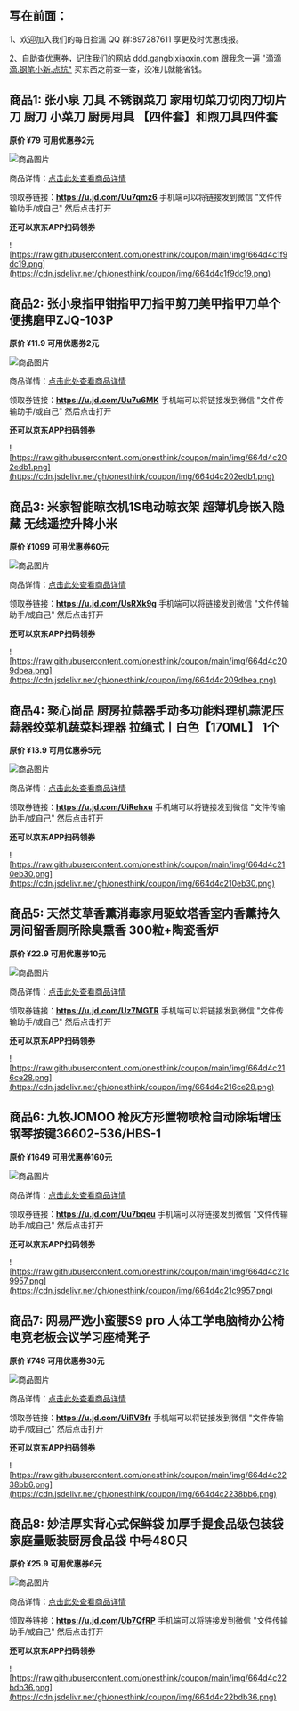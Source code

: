 ## 写在前面：

1、欢迎加入我们的每日捡漏 QQ 群:897287611 享更及时优惠线报。

2、自助查优惠券，记住我们的网站 [ddd.gangbixiaoxin.com](https://ddd.gangbixiaoxin.com) 跟我念一遍 ["滴滴滴.钢笔小新.点抗"](https://ddd.gangbixiaoxin.com) 买东西之前查一查，没准儿就能省钱。

## 商品1: 张小泉 刀具 不锈钢菜刀 家用切菜刀切肉刀切片刀 厨刀 小菜刀 厨房用具 【四件套】和煦刀具四件套

**原价 ¥79 可用优惠券2元**

![商品图片](http://img14.360buyimg.com/n1/jfs/t1/158334/14/43809/136968/664bff2fFa7365a59/084e703bd62b9650.jpg)

商品详情：[点击此处查看商品详情](https://union-click.jd.com/jdc?e=1003156031&amp;p=JF8BARcJK1olXwMEXFpdAEsfAF8IGlocVQ8KUllZAUsWAl9MRANLAjZbERscSkAJHTdNTwcKBlMdBgABFksWAmYAElMTWgILVF9cFxJSXzI4TjodFmBLURY-dkhFei9sfxtDXRwYNFJROEonAG4IHFITWgALUW5cWEpHAj8JS1olXQYyFTBUDUoSC18JK1sTXQEAUV5bDk4fB2c4G1MSbdGv7IvXuZ6furuWk4ys-tOL6IrDgHsnM2w4G1oUXwYGU19fCHsnA18LKwV7XFUKVF5eChh5XilRHwFQDg5sUVZaCUwUB18KGloXXzYyZAM2CgtHZTh4XjJgKgQGLlcGCxd-URFNczUXAQ9_XTpUbB0ffjZLYTAQVGUyVG4)

领取券链接：**https://u.jd.com/Uu7qmz6** 手机端可以将链接发到微信 "文件传输助手/或自己" 然后点击打开

**还可以京东APP扫码领券**

![https://raw.githubusercontent.com/onesthink/coupon/main/img/664d4c1f9dc19.png](https://cdn.jsdelivr.net/gh/onesthink/coupon/img/664d4c1f9dc19.png)

## 商品2: 张小泉指甲钳指甲刀指甲剪刀美甲指甲刀单个便携磨甲ZJQ-103P

**原价 ¥11.9 可用优惠券2元**

![商品图片](http://img14.360buyimg.com/n1/jfs/t1/168012/11/46006/89777/664af23eF4249dc20/8f99cbe57976fa58.jpg)

商品详情：[点击此处查看商品详情](https://union-click.jd.com/jdc?e=1003156031&amp;p=JF8BARgJK1olXwMEXF1aD00TCl8IGloUXAcCVl9UD0onRzBQRQQlBENHFRxWFlVPRjtUBABAQlRcCEBdCUoWAm4IGVocWgcdDRsBVXtPUxlQGyJPLWV1TjUNShZxZTJLGV9TUQoyVW5eCUsQCmkPHVIQbQdSVQ5cWEpHAl8IG2tDMwYDVV9dC0IRAGs4GmsVWwYFVltdDk0eCmwBK1sdWjbV-eaIgvrCi9bchdPC5KHX3eKJlsMnM18LK1sUXAQCUFlcCksnM284GGtLMwdRXF5cCh4fbTJOQl9PG1ZdOltVDEweBmc4GVoUXwQyZG4KdyISZT1sYwFDPHNUKAY8dg0XSxxhbjN7X0JaLFsfbQ1xAAxTRz1rDW10ZF5t)

领取券链接：**https://u.jd.com/Uu7u6MK** 手机端可以将链接发到微信 "文件传输助手/或自己" 然后点击打开

**还可以京东APP扫码领券**

![https://raw.githubusercontent.com/onesthink/coupon/main/img/664d4c202edb1.png](https://cdn.jsdelivr.net/gh/onesthink/coupon/img/664d4c202edb1.png)

## 商品3: 米家智能晾衣机1S电动晾衣架 超薄机身嵌入隐藏 无线遥控升降小米

**原价 ¥1099 可用优惠券60元**

![商品图片](http://img14.360buyimg.com/n1/jfs/t1/246145/8/9559/81449/664b6eb0Fc60fef2e/426f18bcf752209a.jpg)

商品详情：[点击此处查看商品详情](https://union-click.jd.com/jdc?e=1003156031&amp;p=JF8BAQ8JK1olXDYCVV9cDEwRBW8MHF8lGVlaCgFtUQ5SQi0DBUVNGFJeSwUIFxlJX3EIGloUWQEEUl5ZD08IWipURmtFXVx6Cx04aC5sYTZeRQleO19GVRs9BEcnAl8LGlsSVAAFUldYOEpHAj8JS1pFXDYCVG4LZksWAm4JGl4VXgQyVW5dDksQAWoIHVIUWgMCZF5VD3vArtfdkerA1b_WytaKsezCitPchdMlbTYBZF5cCUkXB2gJGVslbQYyV24DZkpEBWwKGF4XM1tEDVoHQQoUbWsJG18VVQIyVl9cCkknM19USxpjCgdFIwkhfhdEcW1STxB9IUdLBxkzChZccWx8Z1tjBH92MFYefiNLM284)

领取券链接：**https://u.jd.com/UsRXk9g** 手机端可以将链接发到微信 "文件传输助手/或自己" 然后点击打开

**还可以京东APP扫码领券**

![https://raw.githubusercontent.com/onesthink/coupon/main/img/664d4c209dbea.png](https://cdn.jsdelivr.net/gh/onesthink/coupon/img/664d4c209dbea.png)

## 商品4: 聚心尚品 厨房拉蒜器手动多功能料理机蒜泥压蒜器绞菜机蔬菜料理器 拉绳式丨白色【170ML】 1个

**原价 ¥13.9 可用优惠券5元**

![商品图片](http://img14.360buyimg.com/n1/jfs/t1/179524/12/43582/137023/6605217cF9ae205cc/8268306615b6fb4a.jpg)

商品详情：[点击此处查看商品详情](https://union-click.jd.com/jdc?e=1003156031&amp;p=JF8BARYJK1olVQ8KUV9ZDE4RM28JGl4SWQ4KVVtYCEIRMytXQwVKbV9HER8fA1UJWypcR0ROCBlQCgJDCEoWBmgME1MUWAMCXVhCUQ5LXl9bSwxsPl1dCzw4ejxjVAtIezhOR2NEWFJtCXsUAm8PEl0SWw8HZF8NCRsWU25YGmsVXTZDOlZUAUkQM244G10VWgQHVFpcCk4fAl8IE1wliqu6gdTs3cOu1_GAzOKyiI--gMDVOHsnAF8IGloXXQIFVVxdOHsXM2w4RTUUDg4CVl1YCSVKRTYMTxBRCGgHXVxbDUoVM20JGlkXbTYyUzU6bktTCzVLTDkXC09DPzY8XBJWSioPdRlTCXJfAR89DDVcWiwBRg5RKDYCZA)

领取券链接：**https://u.jd.com/UiRehxu** 手机端可以将链接发到微信 "文件传输助手/或自己" 然后点击打开

**还可以京东APP扫码领券**

![https://raw.githubusercontent.com/onesthink/coupon/main/img/664d4c210eb30.png](https://cdn.jsdelivr.net/gh/onesthink/coupon/img/664d4c210eb30.png)

## 商品5: 天然艾草香薰消毒家用驱蚊塔香室内香薰持久房间留香厕所除臭熏香 300粒+陶瓷香炉

**原价 ¥22.9 可用优惠券10元**

![商品图片](http://img14.360buyimg.com/n1/jfs/t1/233453/16/17734/97261/6645b754Fd45c01ce/b0c74c849cb582d4.jpg)

商品详情：[点击此处查看商品详情](https://union-click.jd.com/jdc?e=1003156031&amp;p=JF8BARoJK1olXg4AXV5VCEMUBl8IGlodXQ4CVl5cCkMQAV9MRANLAjZbERscSkAJHTdNTwcKBlMdBgABFksWAmcIE1sXXQcAXFlfFxJSXzI4S19BWG5dUUA4f0huA20BfC9xPE5yNFJROEonAG4IHFITWgALUW5cWEpHAj8JS1olXQYyFTBdC0sXBWoNGGsUbQYEVFlfDUsSBmkBG18lXQ4FZInwsJ6dsrqAoo-L1dG784vUtJ-Ji184K1glXQcDVl5ZD0oVA184G2sWbVhsVQ1VCEgTVG9mRh1MWVNAExUzDUIVB2oPHmsXXAcAVm5tOAwfYC54RV5oXQB1Jz1cShhsBRduRAZAXGgAUlw2dDJCZzlYQT5IJH5LKSptCHs)

领取券链接：**https://u.jd.com/Uz7MGTR** 手机端可以将链接发到微信 "文件传输助手/或自己" 然后点击打开

**还可以京东APP扫码领券**

![https://raw.githubusercontent.com/onesthink/coupon/main/img/664d4c216ce28.png](https://cdn.jsdelivr.net/gh/onesthink/coupon/img/664d4c216ce28.png)

## 商品6: 九牧JOMOO 枪灰方形置物喷枪自动除垢增压钢琴按键36602-536/HBS-1

**原价 ¥1649 可用优惠券160元**

![商品图片](http://img14.360buyimg.com/n1/jfs/t1/219560/37/42074/104368/664c7706Fce722667/97c07dc790bb5ad1.jpg)

商品详情：[点击此处查看商品详情](https://union-click.jd.com/jdc?e=1003156031&amp;p=JF8BASAJK1olXwMEXFhaAUkfAV8IGloUWQcEV1ZYCE8nRzBQRQQlBENHFRxWFlVPRjtUBABAQlRcCEBdCUoWB24OGFMQXQIdDRsBVXtWWGhgTQFHOmVUCAwfVy9WeTgSXyR1UQoyVW5eCUsQCmkPHVIQbQdSVQ5cWEpHAl8IG2tXM9Cs1ojnl56aqraNgo6Y9NGT2W5cOEsRA2gKHlsTVAUKU1htCEMQM7ilo46f7NOK7YrDgJyupLqBp4-L1TYyZF1tCEoWAW8MHFoXXTYyVG5eOBV5AjwAG1sUVABsCRgEDBFcWixmHlMSXA8KVG5fCUoVAV84KzIUOgUAAhVfCzFAVjdBZDx2XHpZPCENbCUVehRKHF53FHFACQkrUQprVBU4G2s)

领取券链接：**https://u.jd.com/Uu7bqeu** 手机端可以将链接发到微信 "文件传输助手/或自己" 然后点击打开

**还可以京东APP扫码领券**

![https://raw.githubusercontent.com/onesthink/coupon/main/img/664d4c21c9957.png](https://cdn.jsdelivr.net/gh/onesthink/coupon/img/664d4c21c9957.png)

## 商品7: 网易严选小蛮腰S9 pro 人体工学电脑椅办公椅电竞老板会议学习座椅凳子

**原价 ¥749 可用优惠券30元**

![商品图片](http://img14.360buyimg.com/n1/jfs/t1/246407/18/7428/92951/664c6ff3Fcb2b0cc8/837e952493c9164b.jpg)

商品详情：[点击此处查看商品详情](https://union-click.jd.com/jdc?e=1003156031&amp;p=JF8BAScJK1olXwMEXVdeCkoSBl8IGloUXQILVV1dAE4nRzBQRQQlBENHFRxWFlVPRjtUBABAQlRcCEBdCUoWA2sBGlgVVQMdDRsBVXtlAS8BRT1HHGZ9DApVTEpjeDFpXzplUQoyVW5eCUsQCmkPHVIQbQdSVQ5cWEpHAl8IG2tXM9CO9In0qp6el7e5o4Kjxt-jwDCIgtnBotg4GmsVWwYFVltdDkIRA2kLK1sdWjbV-eaIgvrCi9bchdPC5KHX3eKJlsMnM18LK1sUXAQCUFlcCksnM284GGtLMwdRXF5dC0lEbTJOQl9IXkZaOltVD0seBWY4GVoUXwQyZG5ZCDsRZyxaWhlNPQ5aJ1kmaBVnawpNHwl7X11YXCUGfxZ3VxhRUhJ2CEYCZF5t)

领取券链接：**https://u.jd.com/UiRVBfr** 手机端可以将链接发到微信 "文件传输助手/或自己" 然后点击打开

**还可以京东APP扫码领券**

![https://raw.githubusercontent.com/onesthink/coupon/main/img/664d4c2238bb6.png](https://cdn.jsdelivr.net/gh/onesthink/coupon/img/664d4c2238bb6.png)

## 商品8: 妙洁厚实背心式保鲜袋 加厚手提食品级包装袋家庭量贩装厨房食品袋 中号480只

**原价 ¥25.9 可用优惠券6元**

![商品图片](http://img14.360buyimg.com/n1/jfs/t1/215890/27/40462/176350/664ce19eFcd183de1/f8ffff9805863b72.jpg)

商品详情：[点击此处查看商品详情](https://union-click.jd.com/jdc?e=1003156031&amp;p=JF8BARoJK1olXwMEUl9YAE0QCl8IGlsUXgUAUF9VDU8eAV9MRANLAjZbERscSkAJHTdNTwcKBlMdBgABFksWA24LGFkRXA4HUFdfFxJSXzI4ARtLBlNBIwg_Uy0QBTYAElhcJVUANFJROEonAG4IHFITWgALUW5cWEpHAj8JS1olXQYyFTBdCUsVBmYKHWsUbQYEVFlfDUsRCmcNHlMlXQ4FZInwsJ6dsrqAoo-L1dG784vUtJ-Ji184K1glXQcDVl5ZD0oVA184G2sWbVhsVQ1bC0kTAmxmRh1MWVsHDRszDEoUA24JGGsXXAcAVm5tODwedRoOGiIdNGV7EAMuYSMWXjpheV0cW2gAMy00fA0ffC0BSwRjKQR6PF5tCHs)

领取券链接：**https://u.jd.com/Ub7QfRP** 手机端可以将链接发到微信 "文件传输助手/或自己" 然后点击打开

**还可以京东APP扫码领券**

![https://raw.githubusercontent.com/onesthink/coupon/main/img/664d4c22bdb36.png](https://cdn.jsdelivr.net/gh/onesthink/coupon/img/664d4c22bdb36.png)

